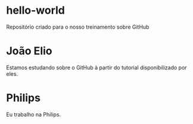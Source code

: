 ﻿# hello-world
Repositório criado para o nosso treinamento sobre GitHub
# João Elio
Estamos estudando sobre o GitHub à partir do tutorial disponibilizado por eles.
# Philips
Eu trabalho na Philips.

